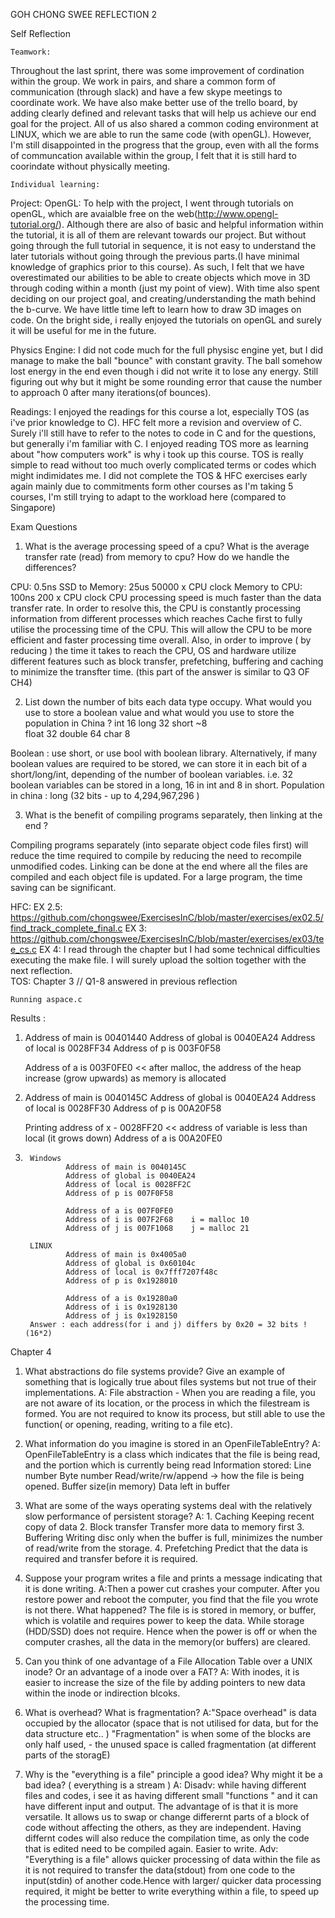 GOH CHONG SWEE
REFLECTION 2 

Self Reflection

	Teamwork:
Throughout the last sprint, there was some improvement of cordination within the group. We work
in pairs, and share a common form of communication (through slack) and have a few skype meetings to 
coordinate work. We have also make better use of the trello board, by adding clearly defined and relevant
tasks that will help us achieve our end goal for the project. All of us also shared a common coding environment 
at LINUX, which we are able to run the same code (with openGL). However, I'm still disappointed in the progress
that the group, even with all the forms of communcation available within the group, I felt that it is still hard to
coorindate without physically meeting.

	Individual learning:
Project:
	OpenGL:
		To help with the project, I went through tutorials on openGL, which are avaialble free on the web(http://www.opengl-tutorial.org/).  Although there are also of basic and helpful information within the tutorial, it is all of them are relevant towards our project. But without going through the full tutorial in sequence, it is not easy to understand the later tutorials without going through the previous parts.(I have minimal knowledge of graphics prior to this course). As such, I felt that we have overestimated our abilities to be able to create objects which move in 3D through coding within a month (just my point of view). With time also spent deciding on our project goal, and creating/understanding the math behind the b-curve. We have little time left to learn how to draw 3D images on code. On the bright side, i really enjoyed the tutorials on openGL and surely it will be useful for me in the future.
		
Physics Engine:
		I did not code much for the full physisc engine yet, but I did manage to make the ball "bounce" with constant gravity. The ball somehow lost energy in the end even though i did not write it to lose any energy. Still figuring out why but it might be some rounding error that cause the number to approach 0 after many iterations(of bounces).
	
Readings:
	I enjoyed the readings for this course a lot, especially TOS (as i've prior knowledge to C). HFC felt more a revision and overview of C. Surely i'll still have to refer to the notes to code in C and for the questions, but generally i'm familiar with C. I enjoyed reading TOS more as learning about "how computers work" is why i took up this course. TOS is really simple to read without too much overly complicated terms or codes which might indimidates me. I did not complete the TOS & HFC exercises early again mainly due to commitments form other courses as I'm taking 5 courses, I'm still trying to adapt to the workload here (compared to Singapore)

Exam Questions 
1.	 What is the average processing speed of a cpu? What is the average transfer rate (read) from memory to cpu? How do we handle the differences?

CPU:				0.5ns
SSD to Memory:	 	25us	50000 x CPU clock 
Memory to CPU:		100ns 	200 x CPU clock
CPU processing speed is much faster than the data transfer rate. In order to resolve this, the CPU is constantly processing information from different processes which reaches 
Cache first to fully utilise the processing time of the CPU. This will allow the CPU to be more efficient and faster processing time overall. 
Also, in order to improve ( by reducing ) the time it takes to reach the CPU, OS and hardware utilize different features such as block transfer, prefetching, buffering and caching 
to minimize the transfter time. (this part of the answer is similar to Q3 OF CH4)

2. 	List down the number of bits each data type occupy. 
	What would you use to store a boolean value and what would you use to store the population in China ?
int 	16
long 	32
short	~8  
float	32
double 	64
char 	8 

Boolean : 	use short, or use bool with boolean library. 
			Alternatively, if many boolean values are required to be stored, we can store it in each bit of a short/long/int, depending of the number of boolean variables.
			i.e. 32 boolean variables can be stored in a long, 16 in int and 8 in short. 
Population in china : long (32 bits - up to 4,294,967,296 )

3. 	What is the benefit of compiling programs separately, then linking at the end ?
	
Compiling programs separately (into separate object code files first) will reduce the time required	to compile by reducing the need to recompile unmodified codes. 
Linking can be done at the end where all the files are compiled and each object file is updated. For a large program, the time saving can be significant. 


HFC: 
	EX 2.5: https://github.com/chongswee/ExercisesInC/blob/master/exercises/ex02.5/find_track_complete_final.c
	EX 3: https://github.com/chongswee/ExercisesInC/blob/master/exercises/ex03/tee_cs.c
	EX 4: I read through the chapter but I had some technical difficulties executing the make file. I will surely upload the 		soltion together with the next reflection.  
TOS:
Chapter 3
// Q1-8 answered in previous reflection
	
	Running aspace.c  
Results :
1.	Address of main is 00401440
	Address of global is 0040EA24
	Address of local is 0028FF34
	Address of p is 003F0F58   
	
	Address of a is 003F0FE0  << after malloc, the address of the heap increase (grow upwards) as memory is allocated 

2. 	Address of main is 0040145C
	Address of global is 0040EA24
	Address of local is 0028FF30
	Address of p is 00A20F58

	Printing address of x - 0028FF20 << address of variable is less than local (it grows down)
	Address of a is 00A20FE0
	
3. 
		Windows 
				Address of main is 0040145C
				Address of global is 0040EA24
				Address of local is 0028FF2C
				Address of p is 007F0F58

				Address of a is 007F0FE0
				Address of i is 007F2F68 	i = malloc 10
				Address of j is 007F1068	j = malloc 21 

		LINUX 
				Address of main is 0x4005a0
				Address of global is 0x60104c
				Address of local is 0x7fff7207f48c
				Address of p is 0x1928010

				Address of a is 0x19280a0
				Address of i is 0x1928130
				Address of j is 0x1928150
		Answer : each address(for i and j) differs by 0x20 = 32 bits ! (16*2)
				
				
Chapter 4

1) What abstractions do file systems provide? Give an example of something that is logically 
	true about files systems but not true of their implementations.
	A: File abstraction - 	When you are reading a file, you are not aware of its location, or the process in which the filestream is formed.
			You are not required to know its process, but still able to use the function( or opening, reading, writing to a file etc).
	
2) What information do you imagine is stored in an OpenFileTableEntry?
	A:	OpenFileTableEntry is a class which indicates that the file is being read, and the portion which is currently being read
		Information stored:
			Line number 
			Byte number
			Read/write/rw/append -> how the file is being opened. 
			Buffer size(in memory) 
			Data left in buffer 

3) What are some of the ways operating systems deal with the relatively slow performance of persistent storage?
	A:	1. Caching 
			Keeping recent copy of data
		2. Block transfer
			Transfer more data to memory first
		3. Buffering
			Writing disc only when the buffer is full, minimizes the number of read/write from the storage.
		4. Prefetching
			Predict that the data is required and transfer before it is required.  

4) Suppose your program writes a file and prints a message indicating that it is done writing.
	A:Then a power cut crashes your computer. After you restore power and reboot the computer, you find that the file you wrote is not there. What happened? The file is is stored in memory, or buffer, which is volatile and requires power to keep the data. While storage (HDD/SSD) does not require. Hence when the power is off or when the computer crashes, all the data in the memory(or buffers) are cleared. 


5) Can you think of one advantage of a File Allocation Table over a UNIX inode? Or an advantage of a inode over a FAT?
	A: With inodes, it is easier to increase the size of the file by adding pointers to new data within the inode or indirection blcoks. 

		
6) What is overhead? What is fragmentation?
	A:"Space overhead" is data occupied by the allocator (space that is not utilised for data, but for the data structure etc.. ) 
	"Fragmentation" is when some of the blocks are only half used, - the unused space is called fragmentation (at different parts of the storagE) 

7) Why is the "everything is a file" principle a good idea? Why might it be a bad idea? ( everything is a stream )
A: Disadv: while having different files and codes, i see it as having different small "functions " and it can have different input and output. The advantage of is that it is more versatile. It allows us to swap or change differernt parts of a block of code without affecting the others, as they are independent. Having differnt codes will also reduce the compilation time, as only the code that is edited need to be compiled again. Easier to write. 
Adv: "Everything is a file" allows quicker processing of data within the file as it is not required to transfer the data(stdout) from one code to the input(stdin) of another code.Hence with larger/ quicker data processing required, it might be better to write everything within a file, to speed up the processing time.  
